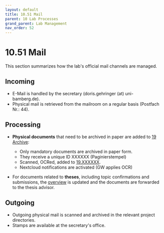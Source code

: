 ```yaml
---
layout: default
title: 10.51 Mail
parent: 10 Lab Processes
grand_parent: Lab Management
nav_order: 52
---
```


# 10.51 Mail

This section summarizes how the lab's official mail channels are managed.

## Incoming

- E-Mail is handled by the secretary (doris.gehringer (at) uni-bamberg.de).
- Physical mail is retrieved from the mailroom on a regular basis (Postfach Nr.: 44).

## Processing

- **Physical documents** that need to be archived in paper are added to [19 Archive](../19_archive.html):

  - Only mandatory documents are archived in paper form.
  - They receive a unique ID XXXXXX (Paginierstempel)
  - Scanned, OCRed, added to [19.XXXXXX](https://nc-2272638881871040784.nextcloud-ionos.com/index.php/apps/files/?dir=/10-lab/19_archive&fileid=62).
  - Nextcloud notifications are activated (GW applies OCR)

- For documents related to **theses**, including topic confirmations and submissions, the [overview](https://nc-2272638881871040784.nextcloud-ionos.com/index.php/apps/files/?dir=/30-teaching/35_theses/000_overview&fileid=608) is updated and the documents are forwarded to the thesis advisor.

## Outgoing

- Outgoing physical mail is scanned and archived in the relevant project directories.
- Stamps are available at the secretary's office.
